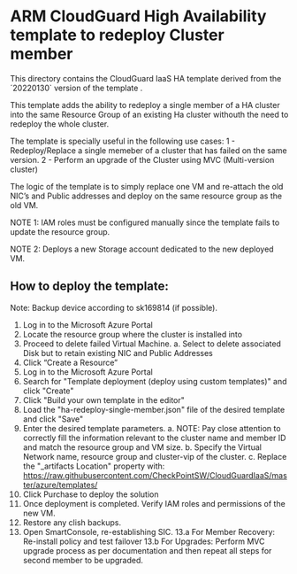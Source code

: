# ARM CloudGuard High Availability template to redeploy Cluster member

This directory contains the CloudGuard IaaS HA template derived from the ´20220130` version of the template .

This template adds the ability to redeploy a single member of a HA cluster into the same Resource Group of an existing Ha cluster withouth the need to redeploy the whole cluster. 

The template is specially useful in the following use cases:
1 - Redeploy/Replace a single memeber of a cluster that has failed on the same version.
2 - Perform an upgrade of the Cluster using MVC (Multi-version cluster)


The logic of the template is to simply replace one VM and re-attach the old NIC’s and Public addresses and deploy on the same resource group as the old VM. 

NOTE 1: IAM roles must be configured manually since the template fails to update the resource group.

NOTE 2: Deploys a new Storage account dedicated to the new deployed VM.

## How to deploy the template:

Note: Backup device according to sk169814 (if possible).

1.	Log in to the Microsoft Azure Portal
2.	Locate the resource group where the cluster is installed into
3.	Proceed to delete failed Virtual Machine. 
a.	Select to delete associated Disk but to retain existing NIC and Public Addresses
4.	Click “Create a Resource”
5.	Log in to the Microsoft Azure Portal
6.	Search for "Template deployment (deploy using custom templates)" and click "Create"
7.	Click "Build your own template in the editor"
8.	Load the "ha-redeploy-single-member.json" file of the desired template and click "Save"
9.	Enter the desired template parameters.
a.	NOTE: Pay close attention to correctly fill the information relevant to the cluster name and member ID and match the resource group and VM size.
b.	Specify the Virtual Network name, resource group and cluster-vip of the cluster.
c.	Replace the "_artifacts Location" property with: https://raw.githubusercontent.com/CheckPointSW/CloudGuardIaaS/master/azure/templates/
10.	Click Purchase to deploy the solution
11.	Once deployment is completed. Verify IAM roles and permissions of the new VM. 
12.	Restore any clish backups. 
13.	Open SmartConsole, re-establishing SIC.
	13.a	For Member Recovery: Re-install policy and test failover
	13.b	For Upgrades: Perform MVC upgrade process as per documentation and then repeat all steps for second member to be upgraded.


